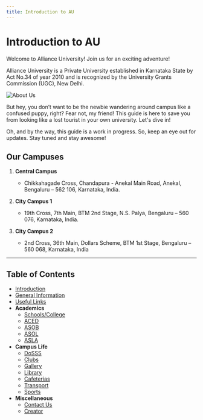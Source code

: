 ```yaml
---
title: Introduction to AU
---
```


# Introduction to AU

Welcome to Alliance University! Join us for an exciting adventure!

Alliance University is a Private University established in Karnataka State by Act No.34 of year 2010 and is recognized by the University Grants Commission (UGC), New Delhi.

![About Us](https://www.alliance.edu.in/uploads/infra_gallery/campaus-banner_3.webp)

<!-- ### Glimpses of Alliance University
--- 
<iframe src="/vid1.mp4?autoplay=0&muted=1" width="100%" height="100%" frameborder="0" allow="autoplay; fullscreen" allowfullscreen></iframe> -->

But hey, you don’t want to be the newbie wandering around campus like a confused puppy, right? Fear not, my friend! This guide is here to save you from looking like a lost tourist in your own university. Let's dive in!

Oh, and by the way, this guide is a work in progress. So, keep an eye out for updates. Stay tuned and stay awesome!

## Our Campuses

1. **Central Campus**
   - Chikkahagade Cross, Chandapura - Anekal Main Road, Anekal, Bengaluru – 562 106, Karnataka, India.

2. **City Campus 1**
   - 19th Cross, 7th Main, BTM 2nd Stage, N.S. Palya, Bengaluru – 560 076, Karnataka, India.

3. **City Campus 2**
   - 2nd Cross, 36th Main, Dollars Scheme, BTM 1st Stage, Bengaluru – 560 068, Karnataka, India
---
## Table of Contents
- [Introduction](intro.md)
- [General Information](g_info.md)
- [Useful Links](links.md)
- **Academics**
  - [Schools/College](schools.md)
  - [ACED](aced.md)
  - [ASOB](asob.md)
  - [ASOL]()
  - [ASLA]()
- **Campus Life**
  - [DoSSS](dosss.md)
  - [Clubs](clubs.md)
  - [Gallery](gallery.md)
  - [Library](library.md)
  - [Cafeterias]()
  - [Transport]()
  - [Sports]()
- **Miscellaneous**
  - [Contact Us]()
  - [Creator](/me.md)
  
